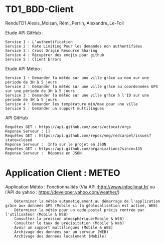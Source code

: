# TD1_BDD-Client
RenduTD1 Alexis_Moisan, Rémi_Perrin, Alexandre_Le-Foll

Etude API GitHub :

	Service 1 : L'authentification
	Service 2 : Rate Limiting Pour les demandes non authentifiées 
	Service 3 : Cross Origin Resource Sharing  
	Service 4 : Récupérer des emojis pour github 
	Service 5 : Client Errors

Etude API Méteo :

	Service 1 : Demander la météo sur une ville grâce au nom sur une période de 3H à 5 jours
	Service 2 : Demander la météo sur une ville grâce au coordonnées GPS sur une période de 3H à 5 jours
	Service 3 : Demander la météo sur une ville grâce à l'ID sur une période de 3H à 5 jours
	Service 4 : Demander les température min/max pour une ville
	Service 5 : Demander un support multilingues

API GitHub

	Requêtes GET : https://api.github.com/users/octocat/orgs
	Reponse Serveur : []
	Requêtes GET : https://api.github.com/repos/vmg/redcarpet/issues?state=closed
	Reponse Serveur :  Info sur le projet en JSON
	Requêtes GET : https://api.github.com/organizations?since=135
	Reponse Serveur :  Réponse en JSON
		

# Application Client : METEO

Application Météo : Fonctionnalités (Via API :http://www.infoclimat.fr/ ou l'API de yahoo : https://developer.yahoo.com/weather/)
	
		Déterminer la météo automatiquement au démarrage de l'application grâce aux données GPS (Mobile si la géolocalisation est activé, WEB)
		Déterminer la météo pour un code postal précis rentrée par l'utilisateur (Mobile & WEB)
		Consulter la pression atmosphérique(Mobile & WEB)
		Consulter le taux de précipitation (Mobile & Web)
		Avoir un support multilingues (Mobile & WEB)
		Archivage des données sur un serveur (WEB)
		Archivage des données localement (Mobile)
		
		
	
